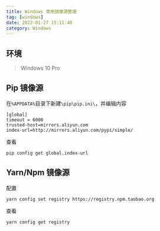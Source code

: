```yaml
---
title: Windows 常用镜像源整理
tag: [windows]
date: 2022-01-27 15:11:40
category: Windows
---
```


## 环境

> Windows 10 Pro



## Pip 镜像源

在`%APPDATA%`目录下新建`\pip\pip.ini\`，并编辑内容

```properties
[global]
timeout = 6000
trusted-host=mirrors.aliyun.com
index-url=http://mirrors.aliyun.com/pypi/simple/
```

查看

```shell
pip config get global.index-url
```



## Yarn/Npm 镜像源

配置

```shell
yarn config set registry https://registry.npm.taobao.org
```

查看

```shell
yarn config get registry
```


